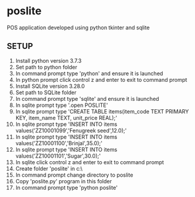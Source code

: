 # poslite
POS application developed using python tkinter and sqlite

SETUP
-----
1) Install python version 3.7.3
2) Set path to python folder
3) In command prompt type 'python' and ensure it is launched
4) In python prompt click control z and enter to exit to command prompt
5) Install SQLite version 3.28.0
6) Set path to SQLite folder
7) In command prompt type 'sqlite' and ensure it is launched
8) In sqlite prompt type '.open POSLITE'
9) In sqlite prompt type 'CREATE TABLE items(item_code TEXT PRIMARY KEY, item_name TEXT, unit_price REAL);'
10) In sqlite prompt type 'INSERT INTO items values('ZZ10001099','Fenugreek seed',12.0);'
11) In sqlite prompt type 'INSERT INTO items values('ZZ10001100','Brinjal',35.0);'
12) In sqlite prompt type 'INSERT INTO items values('ZZ10001101','Sugar',30.0);'
13) In sqlite click control z and enter to exit to command prompt
14) Create folder 'poslite' in c:\
15) In command prompt change directory to poslite
16) Copy 'poslite.py' program in this folder
17) In command prompt type 'python poslite' 
